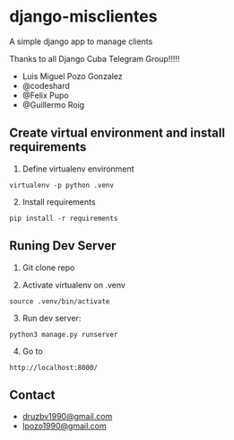 # django-misclientes
A simple django app to manage clients

Thanks to all Django Cuba Telegram Group!!!!!
* Luis Miguel Pozo Gonzalez
* @codeshard
* @Felix Pupo
* @Guillermo Roig


## Create virtual environment and install requirements

1. Define virtualenv environment

```
virtualenv -p python .venv
```

2. Install requirements

```
pip install -r requirements
```

## Runing Dev Server

1. Git clone repo

2. Activate virtualenv on .venv 

```
source .venv/bin/activate
```

3. Run dev server: 

```
python3 manage.py runserver
```

4. Go to 

```
http://localhost:8000/
```

## Contact
* druzbv1990@gmail.com
* lpozo1990@gmail.com
